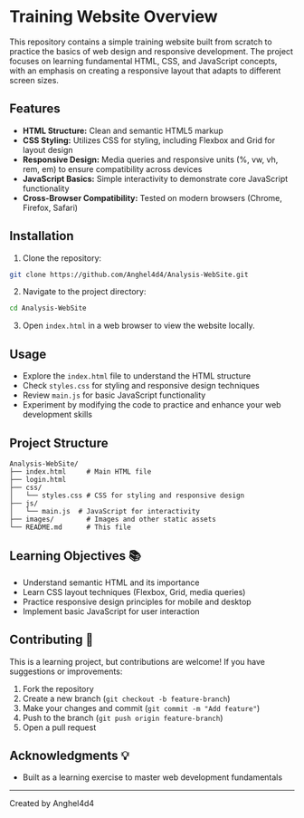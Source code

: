 # Training Website Overview 

This repository contains a simple training website built from scratch to practice the basics of web design and responsive development. The project focuses on learning fundamental HTML, CSS, and JavaScript concepts, with an emphasis on creating a responsive layout that adapts to different screen sizes.

## Features 

- **HTML Structure:** Clean and semantic HTML5 markup
- **CSS Styling:** Utilizes CSS for styling, including Flexbox and Grid for layout design
- **Responsive Design:** Media queries and responsive units (%, vw, vh, rem, em) to ensure compatibility across devices
- **JavaScript Basics:** Simple interactivity to demonstrate core JavaScript functionality
- **Cross-Browser Compatibility:** Tested on modern browsers (Chrome, Firefox, Safari)

## Installation 

1. Clone the repository:
```bash
git clone https://github.com/Anghel4d4/Analysis-WebSite.git
```

2. Navigate to the project directory:
```bash
cd Analysis-WebSite
```

3. Open `index.html` in a web browser to view the website locally.

## Usage 

- Explore the `index.html` file to understand the HTML structure
- Check `styles.css` for styling and responsive design techniques
- Review `main.js` for basic JavaScript functionality
- Experiment by modifying the code to practice and enhance your web development skills

## Project Structure 

```
Analysis-WebSite/
├── index.html     # Main HTML file
├── login.html
├── css/
│   └── styles.css # CSS for styling and responsive design
├── js/
│   └── main.js  # JavaScript for interactivity
├── images/        # Images and other static assets
└── README.md      # This file
```

## Learning Objectives 📚

- Understand semantic HTML and its importance
- Learn CSS layout techniques (Flexbox, Grid, media queries)
- Practice responsive design principles for mobile and desktop
- Implement basic JavaScript for user interaction

## Contributing 🤝

This is a learning project, but contributions are welcome! If you have suggestions or improvements:

1. Fork the repository
2. Create a new branch (`git checkout -b feature-branch`)
3. Make your changes and commit (`git commit -m "Add feature"`)
4. Push to the branch (`git push origin feature-branch`)
5. Open a pull request


## Acknowledgments 💡

- Built as a learning exercise to master web development fundamentals

---
Created by Anghel4d4
